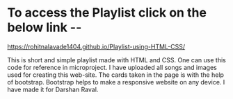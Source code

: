 # To access the Playlist click on the below link --
https://rohitnalavade1404.github.io/Playlist-using-HTML-CSS/


This is short and simple playlist made with HTML and CSS. One can use this code for reference in microproject. I have uploaded all songs and images used for creating this web-site.  The cards taken in the page is with the help of bootstrap. Bootstrap helps to make a responsive website on any device. I have made it for Darshan Raval.



